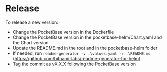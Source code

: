 # Release

To release a new version:

- Change the PocketBase version in the Dockerfile
- Change the PocketBase version in the pocketbase-helm/Chart.yaml and the Chart version
- Update the README.md in the root and in the pocketbase-helm folder
- If needed, run `readme-generator -v .\values.yaml -r .\README.md` (https://github.com/bitnami-labs/readme-generator-for-helm)
- Tag the commit as vX.X.X following the PocketBase version
